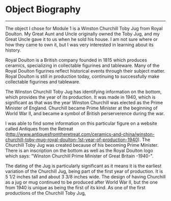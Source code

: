 # Object Biography
---

The object I chose for Module 1 is a Winston Churchill Toby Jug from Royal Doulton. My Great Aunt and Uncle originally owned the Toby Jug, and my Great Uncle gave it to us when he sold his house. I am not sure where or how they came to own it, but I was very interested in learning about its history. 

Royal Doulton is a British company founded in 1815 which produces ceramics, specializing in collectable figurines and tableware. Many of the Royal Doulton figurines reflect historical events through their subject matter. Royal Doulton is still in production today, continuing to successfully make collectable figurines and tableware. 

The Winston Churchill Toby Jug has identifying information on the bottom, which provides the year of its production. It was made in 1940, which is significant as that was the year Winston Churchill was elected as the Prime Minister of England. Churchill became Prime Minister at the beginning of World War II, and became a symbol of British perserverence during the war. 

I was able to find some information on this particular figure on a website called Antiques from the Retreat (http://www.antiquesfromtheretreat.com/ceramics-and-china/winston-churchill-toby-mug-royal-doulton-1st-year-of-production-1940). The Churchill Toby Jug was created because of his becoming Prime Minister. There is an inscription on the bottom as well as the Royal Doulton logo which says: "Winston Churchill Prime Minister of Great Britain -1940-". 

The dating of the Jug is particularly significant as it means it is the earliest variation of the Churchill Jug, being part of the first year of production. It is 5 1/2 inches tall and about 3 3/8 inches wide. The design of having Churchill as a jug or mug continued to be produced after World War II, but the one from 1940 is unique as being the first of its kind. As one of the first productions of the Churchill Toby Jug, 